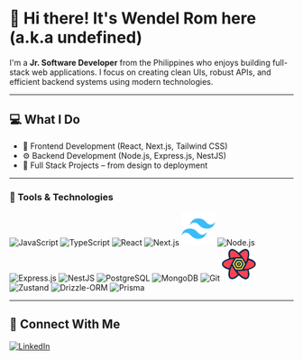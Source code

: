 # 👋 Hi there! It's Wendel Rom here (a.k.a undefined)

I'm a **Jr. Software Developer** from the Philippines who enjoys building full-stack web applications. I focus on creating clean UIs, robust APIs, and efficient backend systems using modern technologies.

---

## 💻 What I Do

- 🌟 Frontend Development (React, Next.js, Tailwind CSS)
- ⚙️ Backend Development (Node.js, Express.js, NestJS)
- 🧠 Full Stack Projects – from design to deployment

---

### 🧰 Tools & Technologies
<p>
  <img src="https://cdn.jsdelivr.net/gh/devicons/devicon/icons/javascript/javascript-original.svg" width="60" alt="JavaScript" />
  <img src="https://cdn.jsdelivr.net/gh/devicons/devicon/icons/typescript/typescript-original.svg" width="60" alt="TypeScript" />
  
  <img src="https://cdn.jsdelivr.net/gh/devicons/devicon/icons/react/react-original.svg" width="60" alt="React" />
  <img src="https://cdn.jsdelivr.net/gh/devicons/devicon/icons/nextjs/nextjs-original.svg" width="60" alt="Next.js" />
  <img src="https://github.com/devicons/devicon/blob/v2.16.0/icons/tailwindcss/tailwindcss-original.svg" width="60" alt="Tailwind CSS" />

  <img src="https://cdn.jsdelivr.net/gh/devicons/devicon/icons/nodejs/nodejs-original.svg" width="60" alt="Node.js" />
  <img src="https://cdn.jsdelivr.net/gh/devicons/devicon/icons/express/express-original.svg" width="60" alt="Express.js" />
  <img src="https://nestjs.com/img/logo-small.svg" width="60" alt="NestJS" />

  <img src="https://cdn.jsdelivr.net/gh/devicons/devicon/icons/postgresql/postgresql-original.svg" width="60" alt="PostgreSQL" />
  <img src="https://cdn.jsdelivr.net/gh/devicons/devicon/icons/mongodb/mongodb-original.svg" width="60" alt="MongoDB" />
  
  <img src="https://cdn.jsdelivr.net/gh/devicons/devicon/icons/git/git-original.svg" width="60" alt="Git" />
  <img src="https://raw.githubusercontent.com/TanStack/query/main/media/emblem-light.svg" width="60" alt="TanStack Query"/>
  <img src="https://raw.githubusercontent.com/pmndrs/zustand/main/examples/demo/public/favicon.ico" width="60" alt="Zustand"/>
  <img src="https://avatars.githubusercontent.com/u/108468352?s=200&v=4" width="60" alt="Drizzle-ORM" />
  <img src="https://cdn.jsdelivr.net/gh/devicons/devicon/icons/prisma/prisma-original.svg" width="60" alt="Prisma" />
</p>

---

## 🔗 Connect With Me

[![LinkedIn](https://img.shields.io/badge/LinkedIn-blue?style=for-the-badge&logo=linkedin&logoColor=white)](https://www.linkedin.com/in/wendel-rom/)

